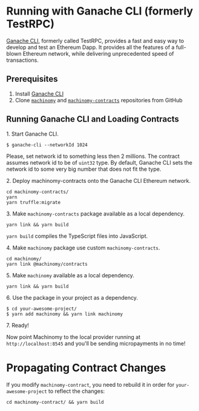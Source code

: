 # Running with Ganache CLI (formerly TestRPC)

[Ganache CLI](https://github.com/trufflesuite/ganache-cli), formerly called TestRPC, provides a fast and easy way to develop and test an Ethereum Dapp. It provides
all the features of a full-blown Ethereum network, while delivering unprecedented
speed of transactions.

## Prerequisites

1. Install [Ganache CLI](https://github.com/trufflesuite/ganache-cli)
2. Clone [`machinomy`](https://github.com/machinomy/machinomy) and [`machinomy-contracts`](https://github.com/machinomy/machinomy-contracts) repositories from GitHub

## Running Ganache CLI and Loading Contracts

1\. Start Ganache CLI.

```
$ ganache-cli --networkId 1024
```

Please, set network id to something less then 2 millions. The contract assumes network id to be of `uint32` type.
By default, Ganache CLI sets the network id to some very big number that does not fit the type.

2\. Deploy machinomy-contracts onto the Ganache CLI Ethereum network.

```shell
cd machinomy-contracts/
yarn
yarn truffle:migrate
```

3\. Make `machinomy-contracts` package available as a local dependency.

```shell
yarn link && yarn build
```

`yarn build` compiles the TypeScript files into JavaScript.

4\. Make `machinomy` package use custom `machinomy-contracts`.

```shell
cd machinomy/
yarn link @machinomy/contracts
```

5\. Make `machinomy` available as a local dependency.

```shell
yarn link && yarn build
```

6\. Use the package in your project as a dependency.

```
$ cd your-awesome-project/
$ yarn add machinomy && yarn link machinomy
```

7\. Ready!

Now point Machinomy to the local provider running at `http://localhost:8545` and you'll be sending micropayments in no time!

# Propagating Contract Changes

If you modify `machinomy-contract`, you need to rebuild it in order for `your-awesome-project` to reflect the changes:

```shell
cd machinomy-contract/ && yarn build
```
